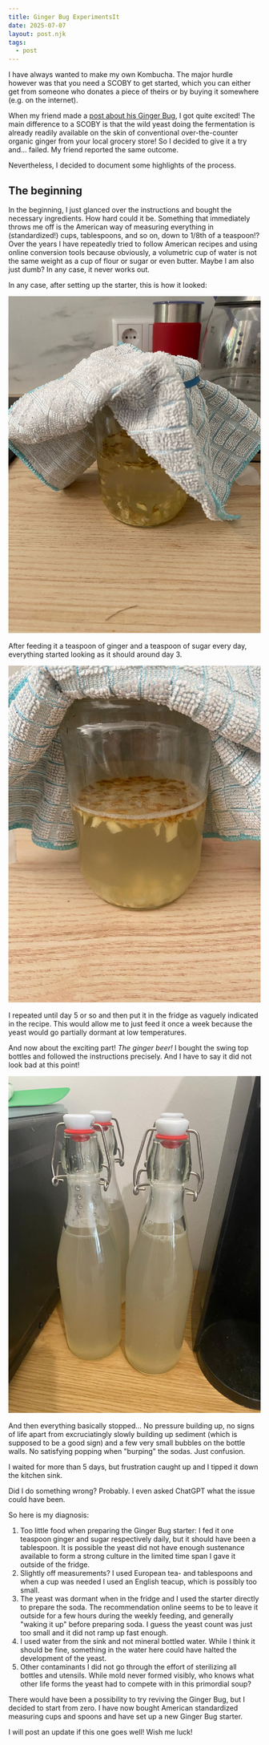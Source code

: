 ```yaml
---
title: Ginger Bug ExperimentsIt
date: 2025-07-07
layout: post.njk
tags:
  - post
---
```


I have always wanted to make my own Kombucha.
The major hurdle however was that you need a SCOBY to get started, which you can either get from someone who donates a piece of theirs or by buying it somewhere (e.g. on the internet).

When my friend made a [post about his Ginger Bug](https://danbos.de/posts/making-ginger-bug), I got quite excited!
The main difference to a SCOBY is that the wild yeast doing the fermentation is already readily available on the skin of conventional over-the-counter organic ginger from your local grocery store!
So I decided to give it a try and... failed. My friend reported the same outcome.

Nevertheless, I decided to document some highlights of the process.

## The beginning

In the beginning, I just glanced over the instructions and bought the necessary ingredients. How hard could it be. Something that immediately throws me off is the American way of measuring everything in (standardized!) cups, tablespoons, and so on, down to 1/8th of a teaspoon!?
Over the years I have repeatedly tried to follow American recipes and using online conversion tools because obviously, a volumetric cup of water is not the same weight as a cup of flour or sugar or even butter.
Maybe I am also just dumb? In any case, it never works out.

In any case, after setting up the starter, this is how it looked:

![Ginger Bug Starter](/media/ginger_bug.jpeg "The freshly set up and fed Ginger Bug")

After feeding it a teaspoon of ginger and a teaspoon of sugar every day, everything started looking as it should around day 3.

![Ginger Bug Starter](/media/ginger_bug2.jpeg "Evolving Ginger Bug, slightly foamy now")

I repeated until day 5 or so and then put it in the fridge as vaguely indicated in the recipe.
This would allow me to just feed it once a week because the yeast would go partially dormant at low temperatures.

And now about the exciting part! *The ginger beer!* I bought the swing top bottles and followed the instructions precisely.
And I have to say it did not look bad at this point!

![Ginger Beer](/media/ginger_beer.jpeg "Freshly prepared Ginger Beer")

And then everything basically stopped... No pressure building up, no signs of life apart from excruciatingly slowly building up sediment (which is supposed to be a good sign) and a few very small bubbles on the bottle walls.
No satisfying popping when "burping" the sodas. Just confusion.

I waited for more than 5 days, but frustration caught up and I tipped it down the kitchen sink.

Did I do something wrong? Probably.
I even asked ChatGPT what the issue could have been.

So here is my diagnosis:
1. Too little food when preparing the Ginger Bug starter:
   I fed it one teaspoon ginger and sugar respectively daily, but it should have been a tablespoon. It is possible the yeast did not have enough sustenance available to form a strong culture in the limited time span I gave it outside of the fridge.
2. Slightly off measurements?
   I used European tea- and tablespoons and when a cup was needed I used an English teacup, which is possibly too small.
3. The yeast was dormant when in the fridge and I used the starter directly to prepare the soda.
   The recommendation online seems to be to leave it outside for a few hours during the weekly feeding, and generally "waking it up" before preparing soda.
   I guess the yeast count was just too small and it did not ramp up fast enough.
4. I used water from the sink and not mineral bottled water.
   While I think it should be fine, something in the water here could have halted the development of the yeast.
5. Other contaminants
   I did not go through the effort of sterilizing all bottles and utensils.
   While mold never formed visibly, who knows what other life forms the yeast had to compete with in this primordial soup?

There would have been a possibility to try reviving the Ginger Bug, but I decided to start from zero.
I have now bought American standardized measuring cups and spoons and have set up a new Ginger Bug starter.

I will post an update if this one goes well! Wish me luck!
